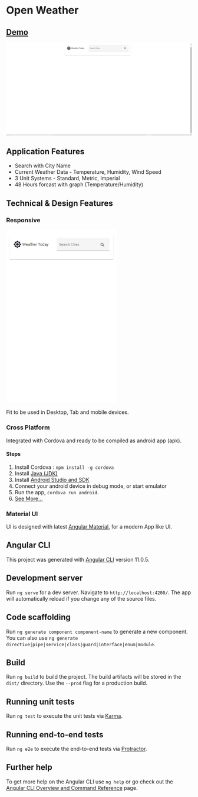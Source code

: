 # Open Weather

## [Demo](http://open-weather.amttemplate.in)
[![Demo Gif](demo/demo.gif)](http://open-weather.amttemplate.in)

## Application Features
- Search with City Name
- Current Weather Data - Temperature, Humidity, Wind Speed
- 3 Unit Systems - Standard, Metric, Imperial
- 48 Hours forcast with graph (Temperature/Humidity)

## Technical & Design Features
### Responsive
<img src="demo/demo-mobile.gif" alt="drawing" width="300"/>

Fit to be used in Desktop, Tab and mobile devices.
### Cross Platform
Integrated with Cordova and ready to be compiled as android app (apk).
#### Steps
1. Install Cordova : `npm install -g cordova`
2. Install [Java (JDK)](https://docs.oracle.com/javase/8/docs/technotes/guides/install/windows_jdk_install.html#A1097272)
3. Install [Android Studio and SDK](https://developer.android.com/studio)
4. Connect your android device in debug mode, or start emulator
5. Run the app, `cordova run android`.
6. [See More...](https://medium.com/analytics-vidhya/create-a-mobile-app-using-your-existing-angular-web-project-using-cordova-9c10d377d527)
### Material UI
UI is designed with latest [Angular Material](https://material.angular.io/), for a modern App like UI.

## Angular CLI
This project was generated with [Angular CLI](https://github.com/angular/angular-cli) version 11.0.5.

## Development server

Run `ng serve` for a dev server. Navigate to `http://localhost:4200/`. The app will automatically reload if you change any of the source files.

## Code scaffolding

Run `ng generate component component-name` to generate a new component. You can also use `ng generate directive|pipe|service|class|guard|interface|enum|module`.

## Build

Run `ng build` to build the project. The build artifacts will be stored in the `dist/` directory. Use the `--prod` flag for a production build.

## Running unit tests

Run `ng test` to execute the unit tests via [Karma](https://karma-runner.github.io).

## Running end-to-end tests

Run `ng e2e` to execute the end-to-end tests via [Protractor](http://www.protractortest.org/).

## Further help

To get more help on the Angular CLI use `ng help` or go check out the [Angular CLI Overview and Command Reference](https://angular.io/cli) page.

